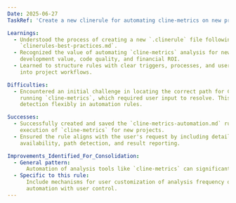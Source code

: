 ```yaml
---
Date: 2025-06-27
TaskRef: 'Create a new clinerule for automating cline-metrics on new projects'

Learnings:
  - Understood the process of creating a new `.clinerule` file following the guidelines in
    `clinerules-best-practices.md`.
  - Recognized the value of automating `cline-metrics` analysis for new projects to provide continuous insights into
    development value, code quality, and financial ROI.
  - Learned to structure rules with clear triggers, processes, and user notifications to ensure seamless integration
    into project workflows.

Difficulties:
  - Encountered an initial challenge in locating the correct path for Cline session data during the earlier task of
    running `cline-metrics`, which required user input to resolve. This highlighted the importance of handling path
    detection flexibly in automation rules.

Successes:
  - Successfully created and saved the `cline-metrics-automation.md` rule file in `src/clinerules`, which automates the
    execution of `cline-metrics` for new projects.
  - Ensured the rule aligns with the user's request by including detailed steps for prerequisite checks, script
    availability, path detection, and result reporting.

Improvements_Identified_For_Consolidation:
  - General pattern:
      Automation of analysis tools like `cline-metrics` can significantly enhance project tracking and decision-making.
  - Specific to this rule:
      Include mechanisms for user customization of analysis frequency or opting out of automated runs to balance
      automation with user control.
---
```

